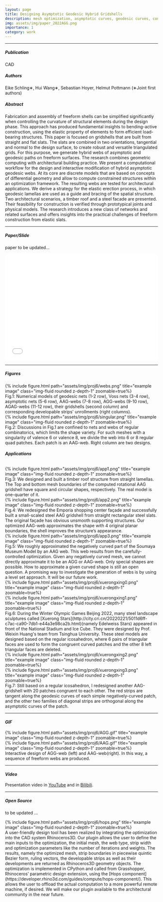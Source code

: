 ```yaml
---
layout: page
title: Designing Asymptotic Geodesic Hybrid Gridshells
description: mesh optimization, asymptotic curves, geodesic curves, construction-aware design, elastic gridshells
img: assets/img/paper_2022AGG.png
importance: 1
category: work
---
```


------
##### <i class='fas fa-folder-open'>**Publication**</i><br/>
CAD

##### <i class='fas fa-laugh-beam'>**Authors**</i><br/>
Eike Schling∗, Hui Wang∗, Sebastian Hoyer, Helmut Pottmann 
(∗Joint first authors)

##### <i class='fas fa-align-justify'>**Abstract**</i>
Fabrication and assembly of freeform shells can be simplified significantly when controlling the curvature of structural elements during the design phase. This approach has produced fundamental insights to bending-active construction, using the elastic property of elements to form efficient load-bearing structures. This paper is focused on gridshells that are built from straight and flat slats. The slats are combined in two orientations, tangential and normal to the design surface, to create robust and versatile triangulated grids. For this purpose, we generate hybrid webs of asymptotic and geodesic paths on freeform surfaces. The research combines geometric computing with architectural building practice. We present a computational workflow for the design and interactive modification of hybrid asymptotic geodesic webs. At its core are discrete models that are based on concepts of differential geometry and allow to compute constrained structures within an optimization framework. The resulting webs are tested for architectural applications. We derive a strategy for the elastic erection process, in which geodesic lamellas are used as a guide and bracing of the spatial structure. Two architectural scenarios, a timber roof and a steel facade are presented. Their feasibility for construction is verified through prototypical joints and physical models. The research introduces a new class of networks and related surfaces and offers insights into the practical challenges of freeform construction from elastic slats.

------

##### <i class='fas fa-file-pdf'>**Paper/Slide**</i>

paper to be updated...

<!-- [paper](https://www.geometrie.tuwien.ac.at/geom/ig/publications/geodesic/geodesic.pdf) -->

<!-- <iframe src="https://www.geometrie.tuwien.ac.at/geom/ig/publications/geodesic/geodesic.pdf#toolbar=0" 
width="100%" height=400 frameborder="0" style="border: none;">
</iframe> -->

<iframe src="/assets/pdf/slides/2022-AG-Hui.pdf#toolbar=0" 
width="100%" height=350 frameborder="0" style="border: none;">
</iframe>

------

##### <i class='far fa-images'>**Figures**</i>

<div class="row">
    <div class="col-sm mt-3 mt-md-0">
        {% include figure.html path="assets/img/proj6/webs.png" title="example image" class="img-fluid rounded z-depth-1" zoomable=true%}
    </div>
</div>
Fig.1: Numerical models of geodesic nets (1-2 row), Voss nets (3-4 row), asymptotic nets (5-6 row), AAG-webs (7-8 row), AGG-webs (9-10 row), AGAG-webs (11-12 row), their gridshells (second column) and corresponding developable strips' unrollments (right columns).


<div class="row">
    <div class="col-sm mt-3 mt-md-0">
        {% include figure.html path="assets/img/proj6/singular.png" title="example image" class="img-fluid rounded z-depth-1" zoomable=true%}
    </div>
</div>
Fig.2: Discussions in Fig.1 are confined to nets and webs of regular combinatorics, which limits the shape variety. For such meshes with a singularity of valence 6 or valence 8, we divide the web into 6 or 8 regular quad patches. Each patch is an AAG-web. Right column are two designs. 


###### **Applications**

<div class="row">
    <div class="col-sm mt-3 mt-md-0">
        {% include figure.html path="assets/img/proj6/app1.png" title="example image" class="img-fluid rounded z-depth-1" zoomable=true%}
    </div>
</div>
Fig.3: We designed and built a timber roof structure from straight lamellas.
The Top and bottom mesh boundaries of the computed rotational AAG gridshell have square and circular shapes, respectively. The real model is one-quarter of it.


<div class="row">
    <div class="col-sm mt-3 mt-md-0">
        {% include figure.html path="assets/img/proj6/app2.png" title="example image" class="img-fluid rounded z-depth-1" zoomable=true%}
    </div>
</div>
Fig.4: We redesigned the Emporia shopping center façade and successfully built a small-scaled steel AAG gridshell from straight rectangular steel slats. The original façade has obvious unsmooth supporting structures.
Our optimized AAG-web approximates the shape with 4 original planar boundaries,  the shell improves the structure’s appearance.


<div class="row">
    <div class="col-sm mt-3 mt-md-0">
        {% include figure.html path="assets/img/proj6/app3.png" title="example image" class="img-fluid rounded z-depth-1" zoomable=true%}
    </div>
</div>
Fig.5: We roughly approximated the negatively curved part of the Soumaya Museum Model by an AAG web. This web results from the carefully-controlled optimization.
Given any negatively curved mesh, we cannot directly approximate it to be an AGG or AAG-web. Only special shapes are possible.
How to approximate a given curved shape is still an open question. 
A promising way to investigate the generation of webs is by using a level set approach.
It will be our future work.



<div class="row">
    <div class="col-sm mt-3 mt-md-0">
        {% include figure.html path="assets/img/proj6/xuerongxing0.png" title="example image" class="img-fluid rounded z-depth-1" zoomable=true%}
    </div>
    <div class="col-sm mt-3 mt-md-0">
        {% include figure.html path="assets/img/proj6/xuerongxing1.png" title="example image" class="img-fluid rounded z-depth-1" zoomable=true%}
    </div>
</div>
Fig.6: During the Winter Olympic Games Beijing 2022, many steel landscape sculptures called [Xuerong Stars](http://city.cri.cn/20220221/5011d6ff-c7ac-ca90-7db1-e44a3e98ca2b.html)(namely Edelweiss Stars) appeared in front of the National Stadium and Ice Cube. They were designed by Prof. Weixin Huang's team from Tsinghua University. These steel models are designed based on the regular icosahedron, where 6 pairs of triangular faces are used to form the congruent curved patches and the other 8 left triangular faces are deleted. 
<div class="row">
    <div class="col-sm mt-3 mt-md-0">
        {% include figure.html path="assets/img/proj6/xuerongxing2.png" title="example image" class="img-fluid rounded z-depth-1" zoomable=true%}
    </div>
    <div class="col-sm mt-3 mt-md-0">
        {% include figure.html path="assets/img/proj6/xuerongxing3.png" title="example image" class="img-fluid rounded z-depth-1" zoomable=true%}
    </div>
</div>
Fig.7: Still based on a regular icosahedron, I redesigned another AAG-gridshell with 20 patches congruent to each other. The red strips are tangent along the geodesic curves of each simple negatively-curved patch, and the other two families of diagonal strips are orthogonal along the asymptotic curves of the patch.

------

#### <i class='fas fa-photo-video'>GIF</i>
<div class="row">
    <div class="col-sm mt-3 mt-md-0">
        {% include figure.html path="assets/img/proj6/AGG.gif" title="example image" class="img-fluid rounded z-depth-1" zoomable=true%}
    </div>
    <div class="col-sm mt-3 mt-md-0">
        {% include figure.html path="assets/img/proj6/AAG.gif" title="example image" class="img-fluid rounded z-depth-1" zoomable=true%}
    </div>
</div>
<div class="caption">
    Interactive design of AGG-web (left) and AAG-web(right). In this way, a sequence of freeform webs are produced.
</div>

------

#### <i class='fab fa-youtube'>**Video**</i> 

Presentation video in [YouTube](https://www.youtube.com/watch?v=jyjE0wSNoHw) and in [Bilibili](https://www.bilibili.com/video/BV1Rf4y1Z7yK?spm_id_from=333.999.0.0&vd_source=3fcaaf2fe9f45c94842d7fa553d555be).


<!-- <p align="center">
<iframe width="560" height="315" src="https://www.youtube.com/watch?v=jyjE0wSNoHw" title="Designing Asymptotic Geodesic Hybrid Gridshells" frameborder="0" allow="accelerometer; autoplay; clipboard-write; encrypted-media; gyroscope; picture-in-picture" allowfullscreen></iframe>
</p> -->

<!-- <p align="center">
<iframe width="420" height="315" src="https://www.youtube.com/watch?v=jyjE0wSNoHw" frameborder="0" allowfullscreen></iframe>
</p> -->

------

##### <i class='fas fa-download'>Open Source</i>

to be updated ...

<div class="row">
    <div class="col-sm mt-3 mt-md-0">
        {% include figure.html path="assets/img/proj6/hops.png" title="example image" class="img-fluid rounded z-depth-1" zoomable=true%}
    </div>
</div>
A user-friendly design tool has been realized by integrating the optimization into the CAD system Rhinoceros3D. Our plugin allows the user to define the main inputs to the optimization, the initial mesh, the web type, strip width and optimization parameters like the number of iterations and weights. The results, namely the optimized mesh,
strip boundaries in piecewise quintic Bezier form, ruling vectors, the developable strips as well as their developments are returned as Rhinoceros3D geometry objects. The optimization is implemented in CPython and called from Grasshopper, Rhinoceros’ parametric design extension, using the [Hops component](https://developer.rhino3d.com/guides/compute/hops-component/). This allows the user to offload the actual computation to a more powerful remote machine, if desired. We will make our plugin available to the architectural community in the near future.